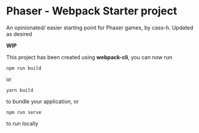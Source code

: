 # Phaser - Webpack Starter project

An opinionated/ easier starting point for Phaser games, by cass-h. Updated as desired

**WIP**

This project has been created using **webpack-cli**, you can now run

```
npm run build
```

or

```
yarn build
```

to bundle your application, or

```
npm run serve
```

to run locally
